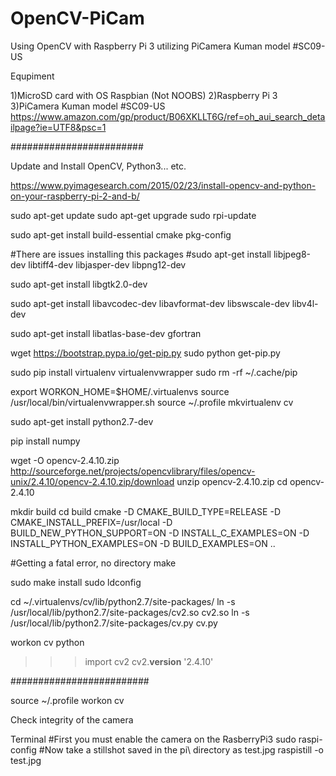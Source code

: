 # OpenCV-PiCam
Using OpenCV with Raspberry Pi 3 utilizing PiCamera Kuman model #SC09-US








Equpiment

1)MicroSD card with OS Raspbian (Not NOOBS)
2)Raspberry Pi 3
3)PiCamera Kuman model #SC09-US
https://www.amazon.com/gp/product/B06XKLLT6G/ref=oh_aui_search_detailpage?ie=UTF8&psc=1






########################

Update and Install OpenCV, Python3... etc.

https://www.pyimagesearch.com/2015/02/23/install-opencv-and-python-on-your-raspberry-pi-2-and-b/


sudo apt-get update
sudo apt-get upgrade
sudo rpi-update


sudo apt-get install build-essential cmake pkg-config

#There are issues installing this packages
#sudo apt-get install libjpeg8-dev libtiff4-dev libjasper-dev libpng12-dev

sudo apt-get install libgtk2.0-dev

sudo apt-get install libavcodec-dev libavformat-dev libswscale-dev libv4l-dev

sudo apt-get install libatlas-base-dev gfortran

wget https://bootstrap.pypa.io/get-pip.py
sudo python get-pip.py


sudo pip install virtualenv virtualenvwrapper
sudo rm -rf ~/.cache/pip

export WORKON_HOME=$HOME/.virtualenvs
source /usr/local/bin/virtualenvwrapper.sh
source ~/.profile
mkvirtualenv cv

sudo apt-get install python2.7-dev

pip install numpy

wget -O opencv-2.4.10.zip http://sourceforge.net/projects/opencvlibrary/files/opencv-unix/2.4.10/opencv-2.4.10.zip/download
unzip opencv-2.4.10.zip
cd opencv-2.4.10

mkdir build
cd build
cmake -D CMAKE_BUILD_TYPE=RELEASE -D CMAKE_INSTALL_PREFIX=/usr/local -D BUILD_NEW_PYTHON_SUPPORT=ON -D INSTALL_C_EXAMPLES=ON -D INSTALL_PYTHON_EXAMPLES=ON  -D BUILD_EXAMPLES=ON ..

#Getting a fatal error, no directory
make

sudo make install
sudo ldconfig

cd ~/.virtualenvs/cv/lib/python2.7/site-packages/
ln -s /usr/local/lib/python2.7/site-packages/cv2.so cv2.so
ln -s /usr/local/lib/python2.7/site-packages/cv.py cv.py

workon cv
python
>>> import cv2
>>> cv2.__version__
'2.4.10'

#########################

source ~/.profile
workon cv
















Check integrity of the camera

Terminal
#First you must enable the camera on the RasberryPi3
sudo raspi-config
#Now take a stillshot saved in the pi\ directory as test.jpg
raspistill -o test.jpg












